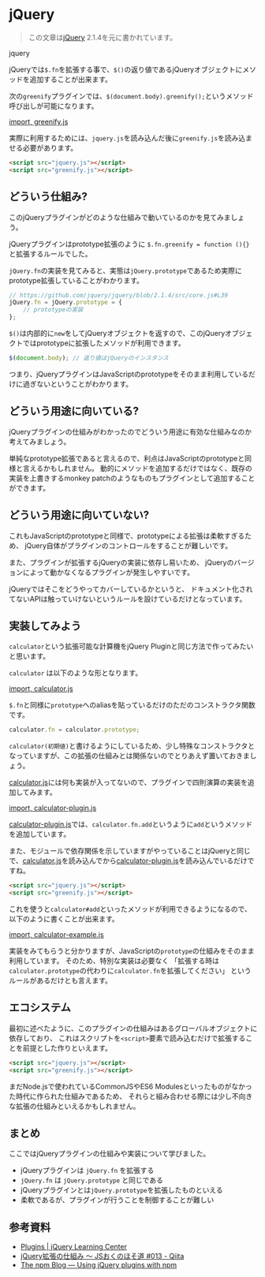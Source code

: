 # jQuery

> この文章は[jQuery](http://jquery.com/ "jQuery") 2.1.4を元に書かれています。

jquery

jQueryでは`$.fn`を拡張する事で、`$()`の返り値であるjQueryオブジェクトにメソッドを追加することが出来ます。

次の`greenify`プラグインでは、`$(document.body).greenify();`というメソッド呼び出しが可能になります。

[import, greenify.js](../../src/jQuery/greenify.js)

実際に利用するためには、`jquery.js`を読み込んだ後に`greenify.js`を読み込ませる必要があります。

```html
<script src="jquery.js"></script>
<script src="greenify.js"></script>
```

## どういう仕組み?

このjQueryプラグインがどのような仕組みで動いているのかを見てみましょう。

jQueryプラグインはprototype拡張のように `$.fn.greenify = function (){}` と拡張するルールでした。

`jQuery.fn`の実装を見てみると、実態は`jQuery.prototype`であるため実際にprototype拡張していることがわかります。

```js
// https://github.com/jquery/jquery/blob/2.1.4/src/core.js#L39
jQuery.fn = jQuery.prototype = {
    // prototypeの実装
};
```


`$()`は内部的に`new`をしてjQueryオブジェクトを返すので、このjQueryオブジェクトではprototypeに拡張したメソッドが利用できます。

```js
$(document.body); // 返り値はjQueryのインスタンス
```

つまり、jQueryプラグインはJavaScriptのprototypeをそのまま利用しているだけに過ぎないということがわかります。

## どういう用途に向いている?

jQueryプラグインの仕組みがわかったのでどういう用途に有効な仕組みなのか考えてみましょう。

単純なprototype拡張であると言えるので、利点はJavaScriptのprototypeと同様と言えるかもしれません。
動的にメソッドを追加するだけではなく、既存の実装を上書きするmonkey patchのようなものもプラグインとして追加することができます。

## どういう用途に向いていない?

これもJavaScriptのprototypeと同様で、prototypeによる拡張は柔軟すぎるため、
jQuery自体がプラグインのコントロールをすることが難しいです。

また、プラグインが拡張するjQueryの実装に依存し易いため、
jQueryのバージョンによって動かなくなるプラグインが発生しやすいです。

jQueryではそこをどうやってカバーしているかというと、
ドキュメント化されてないAPIは触っていけないというルールを設けているだけとなっています。

## 実装してみよう

`calculator`という拡張可能な計算機をjQuery Pluginと同じ方法で作ってみたいと思います。

`calculator` は以下のような形となります。

[import, calculator.js](../../src/jQuery/calculator.js)

`$.fn`と同様に`prototype`へのaliasを貼っているだけのただのコンストラクタ関数です。

```js
calculator.fn = calculator.prototype;
```

`calculator(初期値)`と書けるようにしているため、少し特殊なコンストラクタとなっていますが、この拡張の仕組みとは関係ないのでとりあえず置いておきましょう。

[calculator.js](#calculator.js)には何も実装が入ってないので、プラグインで四則演算の実装を追加してみます。

[import, calculator-plugin.js](../../src/jQuery/calculator-plugin.js)

[calculator-plugin.js](#calculator-plugin.js)では、`calculator.fn.add`というように`add`というメソッドを追加しています。

また、モジュールで依存関係を示していますがやっていることはjQueryと同じで、[calculator.js](#calculator.js)を読み込んでから[calculator-plugin.js](#calculator-plugin.js)を読み込んでいるだけですね。

```html
<script src="jquery.js"></script>
<script src="greenify.js"></script>
```

これを使うと`calculator#add`といったメソッドが利用できるようになるので、以下のように書くことが出来ます。

[import, calculator-example.js](../../src/jQuery/calculator-example.js)

実装をみてもらうと分かりますが、JavaScriptの`prototype`の仕組みをそのまま利用しています。
そのため、特別な実装は必要なく
「拡張する時は`calculator.prototype`の代わりに`calculator.fn`を拡張してください」
というルールがあるだけとも言えます。

## エコシステム

最初に述べたように、このプラグインの仕組みはあるグローバルオブジェクトに依存しており、
これはスクリプトを`<script>`要素で読み込むだけで拡張することを前提とした作りといえます。

```html
<script src="jquery.js"></script>
<script src="greenify.js"></script>
```

まだNode.jsで使われているCommonJSやES6 Modulesといったものがなかった時代に作られた仕組みであるため、
それらと組み合わせる際には少し不向きな拡張の仕組みといえるかもしれません。

## まとめ

ここではjQueryプラグインの仕組みや実装について学びました。

- jQueryプラグインは `jQuery.fn` を拡張する
- `jQuery.fn` は `jQuery.prototype` と同じである
- jQueryプラグインとは`jQuery.prototype`を拡張したものといえる
- 柔軟であるが、プラグインが行うことを制御することが難しい

## 参考資料

- [Plugins | jQuery Learning Center](https://learn.jquery.com/plugins/ "Plugins | jQuery Learning Center")
- [jQuery拡張の仕組み 〜 JSおくのほそ道 #013 - Qiita](http://qiita.com/hosomichi/items/29b19ed3ebd0df9361ae)
- [The npm Blog — Using jQuery plugins with npm](http://blog.npmjs.org/post/112064849860/using-jquery-plugins-with-npm "The npm Blog — Using jQuery plugins with npm")
